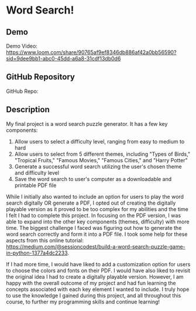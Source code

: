 # Word Search!

## Demo
Demo Video: <https://www.loom.com/share/90765af9ef8346db886af42a0bb56590?sid=9dee9bb1-abc0-45dd-a6a8-31cdf13db0d6>

## GitHub Repository
GitHub Repo: <URL>

## Description
My final project is a word search puzzle generator. It has a few key components:
1. Allow users to select a difficulty level, ranging from easy to medium to hard
2. Allow users to select from 5 different themes, including "Types of Birds," "Tropical Fruits," "Famous Movies," "Famous Cities," and "Harry Potter"
3. Generate a successful word search utilizing the user's chosen theme and difficulty level
4. Save the word search to user's computer as a downloadable and printable PDF file

While I initially also wanted to include an option for users to play the word search digitally OR generate a PDF, I opted out of creating the digitally 
playable version as it proved to be too complex for my abilities and the time I felt I had to complete this project. In focusing on the PDF version, I was
able to expand into the other key components (themes, difficulty) with more time. The biggest challenge I faced was figuring out how to generate the word
search correctly and form it into a PDF file. I took some help for these aspects from this online tutorial: <https://medium.com/@sessioncodest/build-a-word-search-puzzle-game-in-python-1377a4dc2233>.

If I had more time, I would have liked to add a customization option for users to choose the colors and fonts on their PDF. I would have also liked to revisit
the original idea I had to create a digitally playable version. However, I am happy with the overall outcome of my project and had fun learning the concepts 
associated with each key element I wanted to include. I truly hope to use the knowledge I gained during this project, and all throughout this course, to further 
my programming skills and continue learning!
